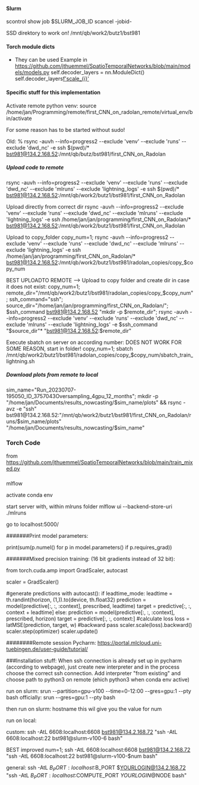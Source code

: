 
#### Slurm
scontrol show job $SLURM_JOB_ID
scancel -jobid-

SSD direktory to work on!
/mnt/qb/work2/butz1/bst981

#### Torch module dicts
- They can be used 
Example in https://github.com/jthuemmel/SpatioTemporalNetworks/blob/main/models/models.py
self.decoder_layers = nn.ModuleDict()
self.decoder_layers[f'scale_{i}'](z)

#### Specific stuff for this implementation
Activate remote python venv:
source /home/jan/Programming/remote/first_CNN_on_radolan_remote/virtual_env/bin/activate

For some reason has to be started without sudo!

Old:
% rsync -auvh --info=progress2 --exclude 'venv' --exclude 'runs' --exclude 'dwd_nc' -e ssh $(pwd)/* bst981@134.2.168.52:/mnt/qb/butz/bst981/first_CNN_on_Radolan

##### Upload code to remote
rsync -auvh --info=progress2 --exclude 'venv' --exclude 'runs' --exclude 'dwd_nc' --exclude 'mlruns' --exclude 'lightning_logs' -e ssh $(pwd)/* bst981@134.2.168.52:/mnt/qb/work2/butz1/bst981/first_CNN_on_Radolan

Upload directly from correct dir
rsync -auvh --info=progress2 --exclude 'venv' --exclude 'runs' --exclude 'dwd_nc' --exclude 'mlruns' --exclude 'lightning_logs' -e ssh /home/jan/jan/programming/first_CNN_on_Radolan/* bst981@134.2.168.52:/mnt/qb/work2/butz1/bst981/first_CNN_on_Radolan

Upload to copy_folder
copy_num=1; rsync -auvh --info=progress2 --exclude 'venv' --exclude 'runs' --exclude 'dwd_nc' --exclude 'mlruns' --exclude 'lightning_logs' -e ssh /home/jan/jan/programming/first_CNN_on_Radolan/* bst981@134.2.168.52:/mnt/qb/work2/butz1/bst981/radolan_copies/copy_$copy_num

BEST UPLOADTO REMOTE --> Upload to copy folder and create dir in case it does not exist:
copy_num=1; remote_dir="/mnt/qb/work2/butz1/bst981/radolan_copies/copy_$copy_num"; ssh_command="ssh"; source_dir="/home/jan/jan/programming/first_CNN_on_Radolan/"; $ssh_command bst981@134.2.168.52 "mkdir -p $remote_dir"; rsync -auvh --info=progress2 --exclude 'venv' --exclude 'runs' --exclude 'dwd_nc' --exclude 'mlruns' --exclude 'lightning_logs' -e $ssh_command "$source_dir"* "bst981@134.2.168.52:$remote_dir"

Execute sbatch on server on according number:
DOES NOT WORK FOR SOME REASON, start in folder!
copy_num=1; sbatch /mnt/qb/work2/butz1/bst981/radolan_copies/copy_$copy_num/sbatch_train_lightning.sh

##### Download plots from remote to local
sim_name="Run_20230707-195050_ID_3757043Oversampling_4gpu_12_months"; mkdir -p "/home/jan/Documents/results_nowcasting/$sim_name/plots" && rsync -avz -e "ssh" bst981@134.2.168.52:"/mnt/qb/work2/butz1/bst981/first_CNN_on_Radolan/runs/$sim_name/plots" "/home/jan/Documents/results_nowcasting/$sim_name"


### Torch Code

from https://github.com/jthuemmel/SpatioTemporalNetworks/blob/main/train_mixed.py

###
mlflow

activate conda env

start server with, within mlruns folder
mlflow ui --backend-store-uri ./mlruns

go to localhost:5000/


#######Print model parameters:

print(sum(p.numel() for p in model.parameters() if p.requires_grad))

#######Mixed precision training: (16 bit gradients instead of 32 bit):

from torch.cuda.amp import GradScaler, autocast

scaler = GradScaler()

#generate predictions     with autocast():    if leadtime_mode:    leadtime = th.randint(horizon, (1,)).to(device, th.float32)    prediction = model(predictive[:, :, :context], prescribed, leadtime)    target = predictive[:, :, context + leadtime]    else:    prediction = model(predictive[:, :, :context], prescribed, horizon)    target = predictive[:, :, context:]    #calculate loss    loss = latMSE(prediction, target, w)    #backward pass        scaler.scale(loss).backward()    scaler.step(optimizer)           scaler.update()



########Remote session Pycharm:
https://portal.mlcloud.uni-tuebingen.de/user-guide/tutorial/ 

###Installation stuff:
When ssh connection is already set up in pycharm (according to webpage), just create new interpreter and in the process
choose the correct ssh connection. Add interpreter "from existing" and choose path to python3 on remote (ehich python3 when conda env active)

run on slurm:
srun --partition=gpu-v100 --time=0-12:00 --gres=gpu:1 --pty bash
officially:
srun --gres=gpu:1 --pty bash

then run on slurm:
hostname
this wil give you the value for num


run on local:

custom:
ssh -AtL 6608:localhost:6608 bst981@134.2.168.72 "ssh -AtL 6608:localhost:22 bst981@slurm-v100-6 bash"

BEST improved
num=1; ssh -AtL 6608:localhost:6608 bst981@134.2.168.72 "ssh -AtL 6608:localhost:22 bst981@slurm-v100-$num bash"

general:
ssh -AtL $B_PORT:localhost:$B_PORT $YOURLOGIN@134.2.168.72 "ssh -AtL $B_PORT:localhost:$COMPUTE_PORT $YOURLOGIN@$NODE bash"





